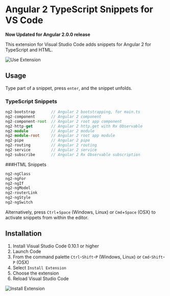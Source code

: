 # Angular 2 TypeScript Snippets for VS Code

**Now Updated for Angular 2.0.0 release**

This extension for Visual Studio Code adds snippets for Angular 2 for TypeScript and HTML.

![Use Extension](https://github.com/johnpapa/vscode-angular2-snippets/raw/master/images/use-extension.gif)

## Usage
Type part of a snippet, press `enter`, and the snippet unfolds.

### TypeScript Snippets
```typescript
ng2-bootstrap       // Angular 2 bootstrapping, for main.ts
ng2-component       // Angular 2 component
ng2-component-root  // Angular 2 root app component
ng2-http-get        // Angular 2 http.get with Rx Observable
ng2-module          // Angular 2 module
ng2-module-root     // Angular 2 root app module
ng2-pipe            // Angular 2 pipe
ng2-routing         // Angular 2 routing
ng2-service         // Angular 2 service
ng2-subscribe       // Angular 2 Rx Observable subscription
```

###HTML Snippets
```html
ng2-ngClass
ng2-ngFor
ng2-ngIf
ng2-ngModel
ng2-routerLink
ng2-ngStyle
ng2-ngSwitch
```

Alternatively, press `Ctrl`+`Space` (Windows, Linux) or `Cmd`+`Space` (OSX) to activate snippets from within the editor.

## Installation

1. Install Visual Studio Code 0.10.1 or higher
2. Launch Code
3. From the command palette `Ctrl`-`Shift`-`P` (Windows, Linux) or `Cmd`-`Shift`-`P` (OSX)
4. Select `Install Extension`
5. Choose the extension
6. Reload Visual Studio Code

![Install Extension](https://github.com/johnpapa/vscode-angular2-snippets/raw/master/images/install-extension.gif)
